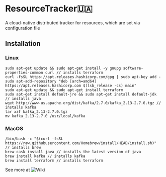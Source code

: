 # ResourceTracker🇺🇦

A cloud-native distributed tracker for resources, which are set via configuration file

## Installation

### Linux

```
sudo apt-get update && sudo apt-get install -y gnupg software-properties-common curl // installs terraform
curl -fsSL https://apt.releases.hashicorp.com/gpg | sudo apt-key add -
sudo apt-add-repository "deb [arch=amd64] https://apt.releases.hashicorp.com $(lsb_release -cs) main"
sudo apt-get update && sudo apt-get install terraform
sudo apt-get install default-jre && sudo apt-get install default-jdk // installs java
wget http://www-us.apache.org/dist/kafka/2.7.0/kafka_2.13-2.7.0.tgz // installs kafka
tar xzf kafka_2.13-2.7.0.tgz
mv kafka_2.13-2.7.0 /usr/local/kafka
```

### MacOS

```
/bin/bash -c "$(curl -fsSL https://raw.githubusercontent.com/Homebrew/install/HEAD/install.sh)" // installs brew
brew cask install java // installs the latest version of java
brew install kafka // installs kafka
brew install terraform // installs terraform
```

See more at ![Wiki](../../wiki)
